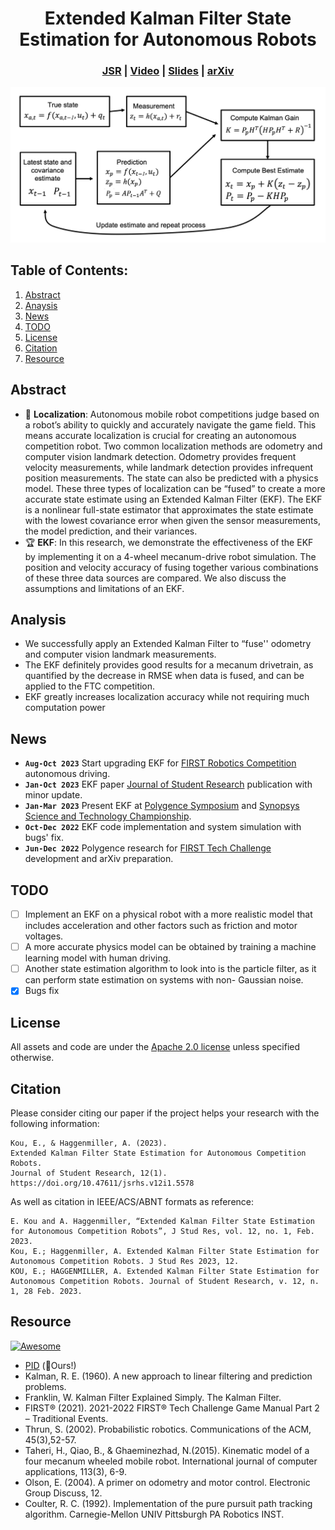 <div align="center">   

# Extended Kalman Filter State Estimation for Autonomous Robots
</div>

<h3 align="center">
  <a href="https://www.jsr.org/hs/index.php/path/article/view/5578">JSR</a> |
  <a href="https://www.youtube.com/watch?v=u2EER8b3shA">Video</a> |
  <a href="docs/ekf.pdf">Slides</a> |
  <a href="http://arxiv.org/abs/2310.04459">arXiv</a>
</h3>

![teaser](sources/ekf.png)

## Table of Contents:
1. [Abstract](#abstract)
2. [Anaysis](#analysis)
3. [News](#news)
4. [TODO](#todos)
5. [License](#license)
6. [Citation](#citation)
7. [Resource](#resource)

## Abstract <a name="high"></a>
- :robot: **Localization**: Autonomous mobile robot competitions judge based on a robot’s ability to quickly and accurately navigate the game field. This means accurate localization is crucial for creating an autonomous competition robot. Two common localization methods are odometry and computer vision landmark detection. Odometry provides frequent velocity measurements, while landmark detection provides infrequent position measurements. The state can also be predicted with a physics model. These three types of localization can be “fused” to create a more accurate state estimate using an Extended Kalman Filter (EKF). The EKF is a nonlinear full-state estimator that approximates the state estimate with the lowest covariance error when given the sensor measurements, the model prediction, and their variances.
- :trophy: **EKF**: In this research, we demonstrate the effectiveness of the EKF by implementing it on a 4-wheel mecanum-drive robot simulation. The position and velocity accuracy of fusing together various combinations of these three data sources are compared. We also discuss the assumptions and limitations of an EKF.

## Analysis <a name="analysis"></a>
- We successfully apply an Extended Kalman Filter to “fuse'' odometry and computer vision landmark measurements. 
- The EKF definitely provides good results for a mecanum drivetrain, as quantified by the decrease in RMSE when data is fused, and can be applied to the FTC competition.
- EKF greatly increases localization accuracy while not requiring much computation power

## News <a name="news"></a>
- **`Aug-Oct 2023`** Start upgrading EKF for [FIRST Robotics Competition](https://www.firstinspires.org/robotics/frc) autonomous driving.
- **`Jan-Oct 2023`** EKF paper [Journal of Student Research](https://www.jsr.org/hs/index.php/path/article/view/5578) publication with minor update.
- **`Jan-Mar 2023`** Present EKF at [Polygence Symposium](https://www.youtube.com/watch?v=u2EER8b3shA) and [Synopsys Science and Technology Championship](https://science-fair.org).
- **`Oct-Dec 2022`** EKF code implementation and system simulation with bugs' fix.
- **`Jun-Dec 2022`** Polygence research for [FIRST Tech Challenge](https://www.firstinspires.org/robotics/ftc) development and arXiv preparation.

## TODO <a name="todos"></a>
- [ ] Implement an EKF on a physical robot with a more realistic model that includes acceleration and other factors such as friction and motor voltages.
- [ ] A more accurate physics model can be obtained by training a machine learning model with human driving.
- [ ] Another state estimation algorithm to look into is the particle filter, as it can perform state estimation on systems with non- Gaussian noise.
- [x] Bugs fix

## License <a name="license"></a>
All assets and code are under the [Apache 2.0 license](./LICENSE) unless specified otherwise.

## Citation <a name="citation"></a>
Please consider citing our paper if the project helps your research with the following information:
```
Kou, E., & Haggenmiller, A. (2023).
Extended Kalman Filter State Estimation for Autonomous Competition Robots.
Journal of Student Research, 12(1).
https://doi.org/10.47611/jsrhs.v12i1.5578
```
As well as citation in IEEE/ACS/ABNT formats as reference:
```
E. Kou and A. Haggenmiller, “Extended Kalman Filter State Estimation for Autonomous Competition Robots”, J Stud Res, vol. 12, no. 1, Feb. 2023.
Kou, E.; Haggenmiller, A. Extended Kalman Filter State Estimation for Autonomous Competition Robots. J Stud Res 2023, 12.
KOU, E.; HAGGENMILLER, A. Extended Kalman Filter State Estimation for Autonomous Competition Robots. Journal of Student Research, v. 12, n. 1, 28 Feb. 2023.
```

## Resource
[![Awesome](https://awesome.re/badge.svg)](https://awesome.re)
- [PID](https://github.com/BubblyBingBong/PID) (:rocket:Ours!)
- Kalman, R. E. (1960). A new approach to linear filtering and prediction problems.
- Franklin, W. Kalman Filter Explained Simply. The Kalman Filter.
- FIRST® (2021). 2021-2022 FIRST® Tech Challenge Game Manual Part 2 – Traditional Events.
- Thrun, S. (2002). Probabilistic robotics. Communications of the ACM, 45(3),52-57.
- Taheri, H., Qiao, B., & Ghaeminezhad, N.(2015). Kinematic model of a four mecanum wheeled mobile robot. International journal of computer applications, 113(3), 6-9.
- Olson, E. (2004). A primer on odometry and motor control. Electronic Group Discuss, 12.
- Coulter, R. C. (1992). Implementation of the pure pursuit path tracking algorithm. Carnegie-Mellon UNIV Pittsburgh PA Robotics INST.
